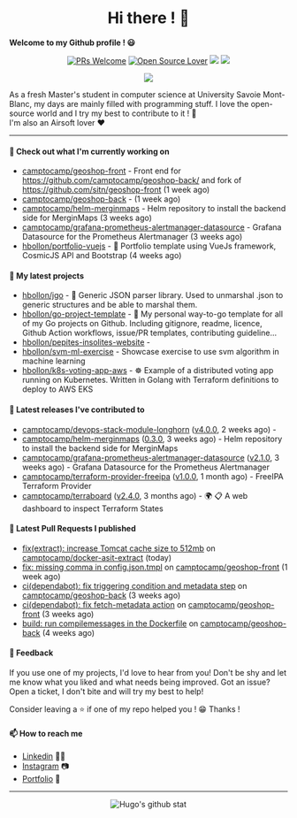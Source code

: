<h1 align="center">Hi there ! 👋</h1>

**Welcome to my Github profile ! 😃** <br/>

<p align="center"> 
    <a href="https://github.com/hbollon/"><img src="https://img.shields.io/badge/PRs-welcome-brightgreen.svg?style=flat&logo=github" alt="PRs Welcome"></a> 
    <a href="https://github.com/hbollon/"><img src="https://badges.frapsoft.com/os/v2/open-source.svg?v=103" alt="Open Source Lover"></a>
    <a href="https://github.com/hbollon/"><img src="https://komarev.com/ghpvc/?username=hbollon"></a>
    <a href="https://github.com/hbollon/"><img src="https://img.shields.io/github/followers/hbollon.svg?label=Follow%20@hbollon&style=social"></a>
</p>

<p align="center"> 
    <a href="https://github.com/ryo-ma/github-profile-trophy"><img src="https://github-profile-trophy.vercel.app/?username=hbollon&theme=onedark&margin-w=15&margin-h=15&no-frame=true&column=7"/></a>
</p>

As a fresh Master's student in computer science at University Savoie Mont-Blanc, my days are mainly filled with programming stuff. I love the open-source world and I try my best to contribute to it ! 🙈 <br/>
I'm also an Airsoft lover ❤️

<hr>

#### 👷 Check out what I'm currently working on

- [camptocamp/geoshop-front](https://github.com/camptocamp/geoshop-front) - Front end for https://github.com/camptocamp/geoshop-back/ and fork of https://github.com/sitn/geoshop-front (1 week ago)
- [camptocamp/geoshop-back](https://github.com/camptocamp/geoshop-back) -  (1 week ago)
- [camptocamp/helm-merginmaps](https://github.com/camptocamp/helm-merginmaps) - Helm repository to install the backend side for MerginMaps (3 weeks ago)
- [camptocamp/grafana-prometheus-alertmanager-datasource](https://github.com/camptocamp/grafana-prometheus-alertmanager-datasource) - Grafana Datasource for the Prometheus Alertmanager (3 weeks ago)
- [hbollon/portfolio-vuejs](https://github.com/hbollon/portfolio-vuejs) - 💼 Portfolio template using VueJs framework, CosmicJS API and Bootstrap (4 weeks ago)

#### 🌱 My latest projects

- [hbollon/jgo](https://github.com/hbollon/jgo) - 📔 Generic JSON parser library. Used to unmarshal .json to generic structures and be able to marshal them.
- [hbollon/go-project-template](https://github.com/hbollon/go-project-template) - 📜 My personal way-to-go template for all of my Go projects on Github. Including gitignore, readme, licence, Github Action workflows, issue/PR templates, contributing guideline...
- [hbollon/pepites-insolites-website](https://github.com/hbollon/pepites-insolites-website) - 
- [hbollon/svm-ml-exercise](https://github.com/hbollon/svm-ml-exercise) - Showcase exercise to use svm algorithm in machine learning 
- [hbollon/k8s-voting-app-aws](https://github.com/hbollon/k8s-voting-app-aws) - :wheel_of_dharma: Example of a distributed voting app running on Kubernetes. Written in Golang with Terraform definitions to deploy to AWS EKS

#### 🔭 Latest releases I've contributed to

- [camptocamp/devops-stack-module-longhorn](https://github.com/camptocamp/devops-stack-module-longhorn) ([v4.0.0](https://github.com/camptocamp/devops-stack-module-longhorn/releases/tag/v4.0.0), 2 weeks ago) - 
- [camptocamp/helm-merginmaps](https://github.com/camptocamp/helm-merginmaps) ([0.3.0](https://github.com/camptocamp/helm-merginmaps/releases/tag/0.3.0), 3 weeks ago) - Helm repository to install the backend side for MerginMaps
- [camptocamp/grafana-prometheus-alertmanager-datasource](https://github.com/camptocamp/grafana-prometheus-alertmanager-datasource) ([v2.1.0](https://github.com/camptocamp/grafana-prometheus-alertmanager-datasource/releases/tag/v2.1.0), 3 weeks ago) - Grafana Datasource for the Prometheus Alertmanager
- [camptocamp/terraform-provider-freeipa](https://github.com/camptocamp/terraform-provider-freeipa) ([v1.0.0](https://github.com/camptocamp/terraform-provider-freeipa/releases/tag/v1.0.0), 1 month ago) - FreeIPA Terraform Provider
- [camptocamp/terraboard](https://github.com/camptocamp/terraboard) ([v2.4.0](https://github.com/camptocamp/terraboard/releases/tag/v2.4.0), 3 months ago) - :earth_africa: :clipboard:  A web dashboard to inspect Terraform States 

#### 🔨 Latest Pull Requests I published

- [fix(extract): increase Tomcat cache size to 512mb](https://github.com/camptocamp/docker-asit-extract/pull/25) on [camptocamp/docker-asit-extract](https://github.com/camptocamp/docker-asit-extract) (today)
- [fix: missing comma in config.json.tmpl](https://github.com/camptocamp/geoshop-front/pull/25) on [camptocamp/geoshop-front](https://github.com/camptocamp/geoshop-front) (1 week ago)
- [ci(dependabot): fix triggering condition and metadata step](https://github.com/camptocamp/geoshop-back/pull/44) on [camptocamp/geoshop-back](https://github.com/camptocamp/geoshop-back) (3 weeks ago)
- [ci(dependabot): fix fetch-metadata action](https://github.com/camptocamp/geoshop-front/pull/22) on [camptocamp/geoshop-front](https://github.com/camptocamp/geoshop-front) (3 weeks ago)
- [build: run compilemessages in the Dockerfile](https://github.com/camptocamp/geoshop-back/pull/41) on [camptocamp/geoshop-back](https://github.com/camptocamp/geoshop-back) (4 weeks ago)

#### 💬 Feedback

If you use one of my projects, I'd love to hear from you! Don't be shy and let me know what you liked
and what needs being improved. Got an issue? Open a ticket, I don't bite and will try my best to help!

Consider leaving a ⭐ if one of my repo helped you ! 😁 Thanks !

#### 📫 How to reach me
- <a href="https://www.linkedin.com/in/hugobollon">Linkedin</a> 👨‍💼
- <a href="https://www.instagram.com/_hbollon">Instagram</a> 📷
- <a href="https://hugobollon.me">Portfolio</a> 💼

<hr>

<div align="center">
    <a>
        <img alt="Hugo's github stat" src="https://github-readme-stats.vercel.app/api?username=hbollon&count_private=true&show_icons=true&theme=dark&include_all_commits=true" />
    </a>
</div>
